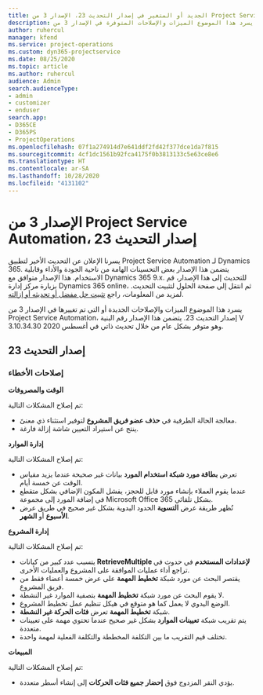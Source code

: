 ```yaml
---
title: الجديد أو المتغير في إصدار التحديث 23، الإصدار 3 من Project Service Automation
description: يسرد هذا الموضوع الميزات والإصلاحات المتوفرة في الإصدار 3 من Project Service Automation، إصدار التحديث 23.
author: ruhercul
manager: kfend
ms.service: project-operations
ms.custom: dyn365-projectservice
ms.date: 08/25/2020
ms.topic: article
ms.author: ruhercul
audience: Admin
search.audienceType:
- admin
- customizer
- enduser
search.app:
- D365CE
- D365PS
- ProjectOperations
ms.openlocfilehash: 07f1a274914d7e641ddf2fd42f377dce1da7f815
ms.sourcegitcommit: 4cf1dc1561b92fca4175f0b3813133c5e63ce8e6
ms.translationtype: HT
ms.contentlocale: ar-SA
ms.lasthandoff: 10/28/2020
ms.locfileid: "4131102"
---
```

# <a name="project-service-automation-update-release-23-v3"></a>الإصدار 3 من Project Service Automation، إصدار التحديث 23

يسرنا الإعلان عن التحديث الأخير لتطبيق Project Service Automation لـ Dynamics 365. يتضمن هذا الإصدار بعض التحسينات الهامة من ناحية الجودة والأداء وقابلية الاستخدام. هذا الإصدار متوافق مع Dynamics 365 9.x. للتحديث إلى هذا الإصدار، قم بزيارة مركز إدارة Dynamics 365 online، ثم انتقل إلى صفحة الحلول لتثبيت التحديث. لمزيد من المعلومات، راجع [تثبيت حل مفضل أو تحديثه أو إزالته](https://docs.microsoft.com/power-platform/admin/install-remove-preferred-solution).

يسرد هذا الموضوع الميزات والإصلاحات الجديدة أو التي تم تغييرها في الإصدار 3 من Project Service Automation، إصدار التحديث 23. يتضمن هذا الإصدار رقم البنية V 3.10.34.30 وهو متوفر بشكل عام من خلال تحديث ذاتي في أغسطس 2020.

## <a name="update-release-23"></a>إصدار التحديث 23

### <a name="bug-fixes"></a>إصلاحات الأخطاء

**الوقت والمصروفات**

تم إصلاح المشكلات التالية:
- معالجة الحالة الطرفية في **حذف عضو فريق المشروع** لتوفير استثناء ذي معنىً.
- ينتج عن استيراد التعيين شاشة إزالة فارغة.

**إدارة الموارد**

تم إصلاح المشكلات التالية:

- تعرض **بطاقة مورد شبكة استخدام المورد** بيانات غير صحيحة عندما يزيد مقياس الوقت عن خمسة أيام.
- عندما يقوم العملاء بإنشاء مورد قابل للحجز، يفشل المكون الإضافي بشكل متقطع في إضافة المورد إلى مجموعة Microsoft Office 365 بشكل تلقائي.
- تُظهر طريقة عرض **التسوية** الحدود اليدوية بشكل غير صحيح في طريق عرض **الأسبوع** أو **الشهر**.

**إدارة المشروع**

تم إصلاح المشكلات التالية:

- يتسبب عدد كبير من كيانات **RetrieveMultiple لإعدادات المستخدم** في حدوث في تراجع أداء عمليات الموافقة على المشروع والعمليات الأخرى.
- يقتصر البحث عن مورد شبكة **تخطيط المهمة** على عرض خمسة أعضاء فقط من فريق المشروع. 
- لا يقوم البحث عن مورد شبكة **تخطيط المهمة** بتصفية الموارد غير النشطة.
- الوضع اليدوي لا يعمل كما هو متوقع في هيكل تنظيم عمل تخطيط المشروع.
- شبكة **تخطيط المهمة** تعرض **فئات الحركة غير النشطة**.
- يتم تقريب شبكة **تعيينات الموارد** بشكل غير صحيح عندما تحتوي مهمة على تعيينات متعددة.
- تختلف قيم التقريب ما بين التكلفة المخططة والتكلفة الفعلية لمهمة واحدة.

**المبيعات**

تم إصلاح المشكلات التالية:

- يؤدي النقر المزدوج فوق **إحضار جميع فئات الحركات** إلى إنشاء أسطر متعددة.
